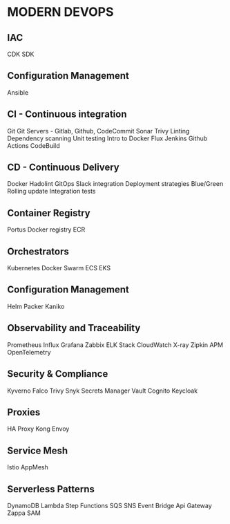 # MODERN DEVOPS

## IAC 
CDK 
SDK 

## Configuration Management 
Ansible 

## CI - Continuous integration 
Git 
Git Servers - Gitlab, Github, CodeCommit 
Sonar 
Trivy 
Linting 
Dependency scanning 
Unit testing 
Intro to Docker 
Flux 
Jenkins 
Github Actions 
CodeBuild 

## CD - Continuous Delivery 
Docker 
Hadolint 
GitOps 
Slack integration 
Deployment strategies 
Blue/Green 
Rolling update 
Integration tests 

## Container Registry 
Portus 
Docker registry 
ECR 

## Orchestrators 
Kubernetes 
Docker Swarm 
ECS 
EKS 
 
## Configuration Management 
Helm 
Packer 
Kaniko 
 
## Observability and Traceability 
Prometheus 
Influx 
Grafana 
Zabbix 
ELK Stack 
CloudWatch 
X-ray 
Zipkin 
APM 
OpenTelemetry 
 
## Security & Compliance 
Kyverno 
Falco 
Trivy 
Snyk 
Secrets Manager 
Vault 
Cognito 
Keycloak 

## Proxies 
HA Proxy 
Kong 
Envoy 

## Service Mesh 
Istio 
AppMesh 

## Serverless Patterns 
DynamoDB 
Lambda 
Step Functions 
SQS 
SNS 
Event Bridge 
Api Gateway 
Zappa 
SAM 